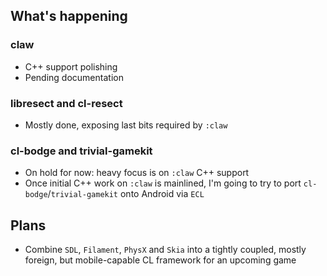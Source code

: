 ## What's happening

### claw
* C++ support polishing
* Pending documentation

### libresect and cl-resect
* Mostly done, exposing last bits required by `:claw`

### cl-bodge and trivial-gamekit
* On hold for now: heavy focus is on `:claw` C++ support
* Once initial C++ work on `:claw` is mainlined, I'm going to try to port
  `cl-bodge`/`trivial-gamekit` onto Android via `ECL`

## Plans
* Combine `SDL`, `Filament`, `PhysX` and `Skia` into a tightly coupled, mostly
  foreign, but mobile-capable CL framework for an upcoming game
